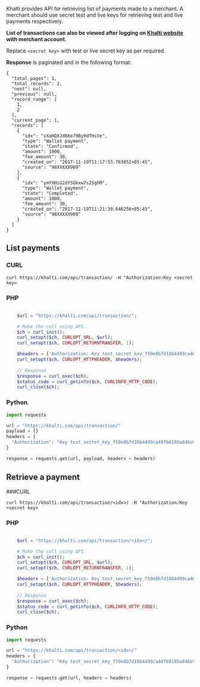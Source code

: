 Khalti provides API for retrieving list of payments made to a merchant.
A merchant should use secret test and live keys for retrieving test and live payments respectively.

**List of transactions can also be viewed after logging on [Khalti website](https://khalti.com) with merchant account.**

Replace `<secret key>` with test or live secret key as per required.

**Response** is paginated and in the following format:

```
{
  "total_pages": 1,
  "total_records": 2,
  "next": null,
  "previous": null,
  "record_range": [
    1,
    2
  ],
  "current_page": 1,
  "records": [
    {
      "idx": "vXaHQXJd6Ke79By9dTHsVe",
      "type": "Wallet payment",
      "state": "Confirmed",
      "amount": 1000,
      "fee_amount": 30,
      "created_on": "2017-11-19T11:17:53.763052+05:45",
      "source": "98XXXXX969"
    },
    {
      "idx": "ymYXHiG2dYSGkxw7s2SghM",
      "type": "Wallet payment",
      "state": "Completed",
      "amount": 1000,
      "fee_amount": 30,
      "created_on": "2017-11-19T11:21:39.646256+05:45",
      "source": "98XXXXX969"
    }
  ]
}
```


## List payments

### CURL

```curl
curl https://khalti.com/api/transaction/ -H "Authorization:Key <secret key>
```

### PHP
```php
   
    $url = "https://khalti.com/api/transaction/";

    # Make the call using API.
    $ch = curl_init();
    curl_setopt($ch, CURLOPT_URL, $url);
    curl_setopt($ch, CURLOPT_RETURNTRANSFER, 1);

    $headers = ['Authorization: Key test_secret_key_f59e8b7d18b4499ca40f68195a846e9b'];
	curl_setopt($ch, CURLOPT_HTTPHEADER, $headers);
    
    // Response
    $response = curl_exec($ch);
    $status_code = curl_getinfo($ch, CURLINFO_HTTP_CODE);
    curl_close($ch);

```

### Python

```python
import requests

url = "https://khalti.com/api/transaction/"
payload = {}
headers = {
  "Authorization": "Key test_secret_key_f59e8b7d18b4499ca40f68195a846e9b"
}

response = requests.get(url, payload, headers = headers)
```



## Retrieve a payment

###CURL 

```curl
curl https://khalti.com/api/transaction/<idx>/ -H "Authorization:Key <secret key>
```

### PHP
```php
   
    $url = "https://khalti.com/api/transaction/<idx>/";

    # Make the call using API.
    $ch = curl_init();
    curl_setopt($ch, CURLOPT_URL, $url);
    curl_setopt($ch, CURLOPT_RETURNTRANSFER, 1);

    $headers = ['Authorization: Key test_secret_key_f59e8b7d18b4499ca40f68195a846e9b'];
	curl_setopt($ch, CURLOPT_HTTPHEADER, $headers);
    
    // Response
    $response = curl_exec($ch);
    $status_code = curl_getinfo($ch, CURLINFO_HTTP_CODE);
    curl_close($ch);

```

### Python

```python
import requests

url = "https://khalti.com/api/transaction/<idx>/"
headers = {
  "Authorization": "Key test_secret_key_f59e8b7d18b4499ca40f68195a846e9b"
}

response = requests.get(url, headers = headers)
```

